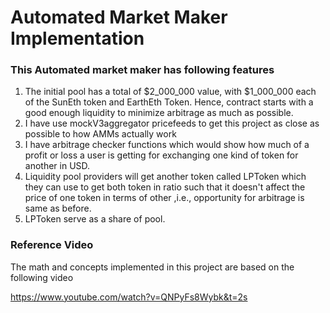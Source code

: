 # Automated Market Maker Implementation


### This Automated market maker has following features

1. The initial pool has a total of $2_000_000 value, with $1_000_000 each of the SunEth token and EarthEth Token. Hence, contract starts with a good enough liquidity to minimize arbitrage as much as possible. 
2. I have use mockV3aggregator pricefeeds to get this project as close as possible to how AMMs actually work
3. I have arbitrage checker functions which would show how much of a profit or loss a user is getting for exchanging one kind of token for another in USD.
4. Liquidity pool providers will get another token called LPToken which they can use to get both token in ratio such that it doesn't affect the price of one token in terms of other ,i.e., opportunity for arbitrage is same as before. 
5. LPToken serve as a share of pool.





### Reference Video

The math and concepts implemented in this project are based on the following video

https://www.youtube.com/watch?v=QNPyFs8Wybk&t=2s

